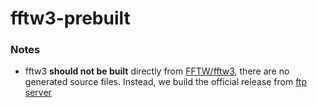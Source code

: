 fftw3-prebuilt
==============
### Notes
- fftw3 **should not be built** directly from [FFTW/fftw3](https://github.com/FFTW/fftw3), there are no generated source files. Instead, we build the official release from [ftp server](https://fftw.org/pub/fftw/)
